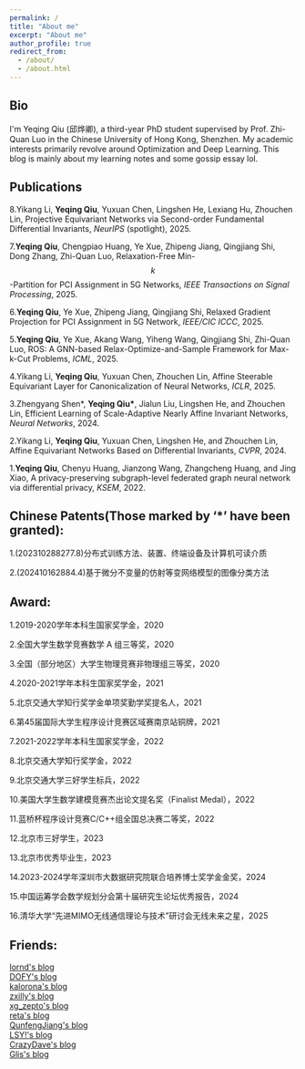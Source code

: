 ```yaml
---
permalink: /
title: "About me"
excerpt: "About me"
author_profile: true
redirect_from: 
  - /about/
  - /about.html
---
```

## Bio

I'm Yeqing Qiu (邱烨卿), a third-year PhD student supervised by Prof. Zhi-Quan Luo in the Chinese University of Hong Kong, Shenzhen. My academic interests primarily revolve around Optimization and Deep Learning. This blog is mainly about my learning notes and some gossip essay lol.


## Publications
8.Yikang Li, **Yeqing Qiu**, Yuxuan Chen, Lingshen He, Lexiang Hu, Zhouchen Lin, Projective Equivariant Networks via Second-order Fundamental Differential Invariants, *NeurIPS* (spotlight), 2025.

7.**Yeqing Qiu**, Chengpiao Huang, Ye Xue, Zhipeng Jiang, Qingjiang Shi, Dong Zhang, Zhi-Quan Luo, Relaxation-Free Min-$$k$$-Partition for PCI Assignment in 5G Networks, *IEEE Transactions on Signal Processing*, 2025.

6.**Yeqing Qiu**, Ye Xue, Zhipeng Jiang, Qingjiang Shi, Relaxed Gradient Projection for PCI Assignment in 5G Network, *IEEE/CIC ICCC*, 2025.

5.**Yeqing Qiu**, Ye Xue, Akang Wang, Yiheng Wang, Qingjiang Shi, Zhi-Quan Luo, ROS: A GNN-based Relax-Optimize-and-Sample Framework for Max-k-Cut Problems, *ICML*, 2025.

4.Yikang Li, **Yeqing Qiu**, Yuxuan Chen, Zhouchen Lin, Affine Steerable Equivariant Layer for Canonicalization of Neural Networks, *ICLR*, 2025.

3.Zhengyang Shen\*, **Yeqing Qiu\***, Jialun Liu, Lingshen He, and Zhouchen Lin, Efficient Learning of Scale-Adaptive Nearly Affine Invariant Networks, *Neural Networks*, 2024.

2.Yikang Li, **Yeqing Qiu**, Yuxuan Chen, Lingshen He, and Zhouchen Lin, Affine Equivariant Networks Based on Differential Invariants, *CVPR*, 2024.

1.**Yeqing Qiu**, Chenyu Huang, Jianzong Wang, Zhangcheng Huang, and Jing Xiao, A privacy-preserving subgraph-level federated graph neural network via differential privacy, *KSEM*, 2022.

## Chinese Patents(Those marked by ‘*’ have been granted):

1.(202310288277.8)分布式训练方法、装置、终端设备及计算机可读介质

2.(202410162884.4)基于微分不变量的仿射等变网络模型的图像分类方法

## Award:

1.2019-2020学年本科生国家奖学金，2020

2.全国大学生数学竞赛数学 A 组三等奖，2020

3.全国（部分地区）大学生物理竞赛非物理组三等奖，2020

4.2020-2021学年本科生国家奖学金，2021

5.北京交通大学知行奖学金单项奖勤学奖提名人，2021

6.第45届国际大学生程序设计竞赛区域赛南京站铜牌，2021

7.2021-2022学年本科生国家奖学金，2022

8.北京交通大学知行奖学金，2022

9.北京交通大学三好学生标兵，2022

10.美国大学生数学建模竞赛杰出论文提名奖（Finalist Medal），2022

11.蓝桥杯程序设计竞赛C/C++组全国总决赛二等奖，2022

12.北京市三好学生，2023

13.北京市优秀毕业生，2023

14.2023-2024学年深圳市大数据研究院联合培养博士奖学金金奖，2024

15.中国运筹学会数学规划分会第十届研究生论坛优秀报告，2024

16.清华大学“先进MIMO无线通信理论与技术”研讨会无线未来之星，2025

## Friends:

<a href="http://lornd.top">lornd's blog</a><br /><a href="http://dofy.top/">DOFY's blog</a><br /><a href="http://kaloronahuang.com">kalorona's blog</a><br /><a href="http://learningman.top">zxilly's blog</a><br /><a href="http://zepto.page">xg_zepto's blog</a><br /><a href="http://retaqwq.github.io">reta's blog</a><br /><a href="http://widerthansky.com">QunfengJiang's blog</a><br /><a href="https://lushuyu.site/">LSY!'s blog</a><br /><a href="http://crazydave.top">CrazyDave's blog</a><br /><a href="http://glisses.github.io">Glis's blog</a>
